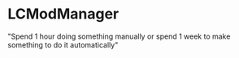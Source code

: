 # LCModManager
"Spend 1 hour doing something manually or spend 1 week to make something to do it automatically"
